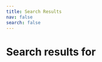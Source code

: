 ```yaml
---
title: Search Results
nav: false
search: false
---
```


<h1 id="search-query">Search results for <mark></mark></h1>

<div id="search-results"></div>

<script>
  window.store = {
{% assign pages = site.pages | where: 'search', true %}
{% for page in pages %}
  {% if page.path contains 'docs/'  %}
    {% if page.path contains 'v1/'  %}
      "{{ page.url | slugify }}": {
        "title": "{{ page.title | smartify | xml_escape }}",
        "content": {{ page.content | markdownify | strip_html | strip_newlines | jsonify }},
        "section": "{{ page.url }}".split("/").filter(element => element !== "").slice(2).join("/"),
        "url": "{{ page.url | xml_escape }}"
      }{% unless forloop.last %},{% endunless %}
    {% endif %}
  {% endif %}
{% endfor %}
  };
</script>
